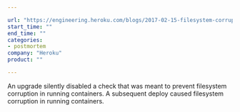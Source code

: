 ```yaml
---

url: "https://engineering.heroku.com/blogs/2017-02-15-filesystem-corruption-on-heroku-dynos/"
start_time: ""
end_time: ""
categories:
- postmortem
company: "Heroku"
product: ""

---
```


An upgrade silently disabled a check that was meant to prevent filesystem corruption in running containers. A subsequent deploy caused filesystem corruption in running containers.

